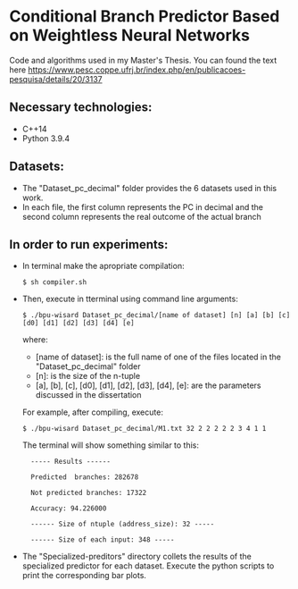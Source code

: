 # Conditional Branch Predictor Based on Weightless Neural Networks

Code and algorithms used in my Master's Thesis. You can found the text here https://www.pesc.coppe.ufrj.br/index.php/en/publicacoes-pesquisa/details/20/3137

## Necessary technologies:
  - C++14
  - Python 3.9.4  

## Datasets:

  - The "Dataset_pc_decimal" folder provides the 6 datasets used in this work. 
  - In each file, the first column represents the PC in decimal and the second column represents the real outcome of the actual branch

## In order to run experiments:

  - In terminal make the apropriate compilation:
    ```
    $ sh compiler.sh
    ```
  - Then, execute in tterminal using command line arguments:
    ```
    $ ./bpu-wisard Dataset_pc_decimal/[name of dataset] [n] [a] [b] [c] [d0] [d1] [d2] [d3] [d4] [e]
    ```
    where:
      - [name of dataset]: is the full name of one of the files located in the "Dataset_pc_decimal" folder
      - [n]: is the size of the n-tuple
      - [a], [b], [c], [d0], [d1], [d2], [d3], [d4], [e]: are the parameters discussed in the dissertation
  
    For example, after compiling, execute:
    ```
    $ ./bpu-wisard Dataset_pc_decimal/M1.txt 32 2 2 2 2 2 3 4 1 1
    ```
    The terminal will show something similar to this:
    ```   
      ----- Results ------
    
      Predicted  branches: 282678
    
      Not predicted branches: 17322
    
      Accuracy: 94.226000
     
      ------ Size of ntuple (address_size): 32 -----

      ------ Size of each input: 348 -----
    ```
  - The  "Specialized-preditors" directory collets the results of the specialized predictor for each dataset. Execute the python scripts to print the corresponding bar plots.
